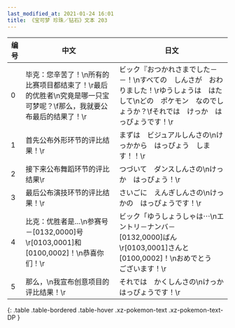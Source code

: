```yaml
---
last_modified_at: 2021-01-24 16:01
title: 《宝可梦 珍珠／钻石》文本 203
---
```

| 编号 | 中文 | 日文 |
| ---- | ---- | ---- |
| 0 | 毕克：您辛苦了！\n所有的比赛项目都结束了！\r最后的优胜者\n究竟是哪一只宝可梦呢？\f那么，我就要公布最后的结果了！\r | ビック『おつかれさまでした－－！\nすべての　しんさが　おわりました！\rゆうしょうは　はたして\nどの　ポケモン　なのでしょうか？\fそれでは　けっか　はっぴょうです！\r |
| 1 | 首先公布外形环节的评比结果！\r | まずは　ビジュアルしんさの\nけっかから　はっぴょう　します！！\r |
| 2 | 接下来公布舞蹈环节的评比结果\r | つづいて　ダンスしんさの\nけっか　はっぴょう！\r |
| 3 | 最后公布演技环节的评比结果！\r | さいごに　えんぎしんさの\nけっかの　はっぴょうです！\r |
| 4 | 比克：优胜者是…\n参赛号－[0132,0000]号\r[0103,0001]和[0100,0002]！\n恭喜你们！\r | ビック「ゆうしょうしゃは⋯\nエントリ－ナンバ－　[0132,0000]ばん\r[0103,0001]さんと　[0100,0002]！\nおめでとう　ございます！\r |
| 5 | 那么，\n我宣布创意项目的评比结果！\r | それでは　かくしんさの\nけっかはっぴょうです！\r |
{: .table .table-bordered .table-hover .xz-pokemon-text .xz-pokemon-text-DP }